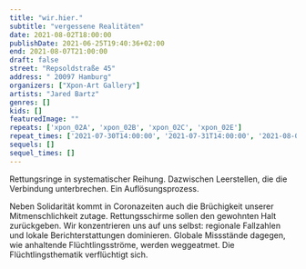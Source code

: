 ```yaml
---
title: "wir.hier."
subtitle: "vergessene Realitäten"
date: 2021-08-02T18:00:00
publishDate: 2021-06-25T19:40:36+02:00
end: 2021-08-07T21:00:00
draft: false
street: "Repsoldstraße 45"
address: " 20097 Hamburg"
organizers: ["Xpon-Art Gallery"]
artists: "Jared Bartz"
genres: []
kids: []
featuredImage: ""
repeats: ['xpon_02A', 'xpon_02B', 'xpon_02C', 'xpon_02E']
repeat_times: ['2021-07-30T14:00:00', '2021-07-31T14:00:00', '2021-08-01T14:00:00', '2021-08-08T14:00:00']
sequels: []
sequel_times: []
---
```


Rettungsringe in systematischer Reihung. Dazwischen Leerstellen, die die Verbindung unterbrechen. Ein Auflösungsprozess. 

Neben Solidarität kommt in Coronazeiten auch die Brüchigkeit unserer Mitmenschlichkeit zutage. Rettungsschirme sollen den gewohnten Halt zurückgeben. Wir konzentrieren uns auf uns selbst: regionale Fallzahlen und lokale Berichterstattungen dominieren. Globale Missstände dagegen, wie anhaltende Flüchtlingsströme, werden weggeatmet. Die Flüchtlingsthematik verflüchtigt sich.